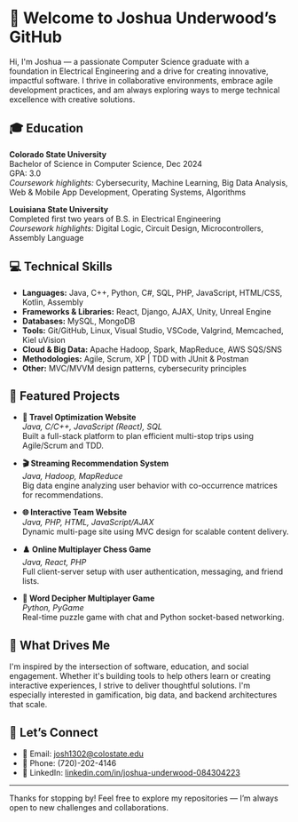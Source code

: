 # 👋 Welcome to Joshua Underwood’s GitHub

Hi, I'm Joshua — a passionate Computer Science graduate with a foundation in Electrical Engineering and a drive for creating innovative, impactful software. I thrive in collaborative environments, embrace agile development practices, and am always exploring ways to merge technical excellence with creative solutions.

## 🎓 Education

**Colorado State University**  
Bachelor of Science in Computer Science, Dec 2024  
GPA: 3.0  
_Coursework highlights:_ Cybersecurity, Machine Learning, Big Data Analysis, Web & Mobile App Development, Operating Systems, Algorithms

**Louisiana State University**  
Completed first two years of B.S. in Electrical Engineering  
_Coursework highlights:_ Digital Logic, Circuit Design, Microcontrollers, Assembly Language

## 💻 Technical Skills

- **Languages:** Java, C++, Python, C#, SQL, PHP, JavaScript, HTML/CSS, Kotlin, Assembly
- **Frameworks & Libraries:** React, Django, AJAX, Unity, Unreal Engine
- **Databases:** MySQL, MongoDB
- **Tools:** Git/GitHub, Linux, Visual Studio, VSCode, Valgrind, Memcached, Kiel uVision
- **Cloud & Big Data:** Apache Hadoop, Spark, MapReduce, AWS SQS/SNS
- **Methodologies:** Agile, Scrum, XP | TDD with JUnit & Postman
- **Other:** MVC/MVVM design patterns, cybersecurity principles

## 🚀 Featured Projects

- **🔗 Travel Optimization Website**  
  _Java, C/C++, JavaScript (React), SQL_  
  Built a full-stack platform to plan efficient multi-stop trips using Agile/Scrum and TDD.

- **🎬 Streaming Recommendation System**  
  _Java, Hadoop, MapReduce_  
  Big data engine analyzing user behavior with co-occurrence matrices for recommendations.

- **🌐 Interactive Team Website**  
  _Java, PHP, HTML, JavaScript/AJAX_  
  Dynamic multi-page site using MVC design for scalable content delivery.

- **♟️ Online Multiplayer Chess Game**  
  _Java, React, PHP_  
  Full client-server setup with user authentication, messaging, and friend lists.

- **🧠 Word Decipher Multiplayer Game**  
  _Python, PyGame_  
  Real-time puzzle game with chat and Python socket-based networking.

## 🧠 What Drives Me

I'm inspired by the intersection of software, education, and social engagement. Whether it's building tools to help others learn or creating interactive experiences, I strive to deliver thoughtful solutions. I'm especially interested in gamification, big data, and backend architectures that scale.

## 🌟 Let’s Connect

- 📧 Email: josh1302@colostate.edu  
- 📱 Phone: (720)-202-4146  
- 🔗 LinkedIn: [linkedin.com/in/joshua-underwood-084304223](https://linkedin.com/in/joshua-underwood-084304223)

---

Thanks for stopping by! Feel free to explore my repositories — I’m always open to new challenges and collaborations.
